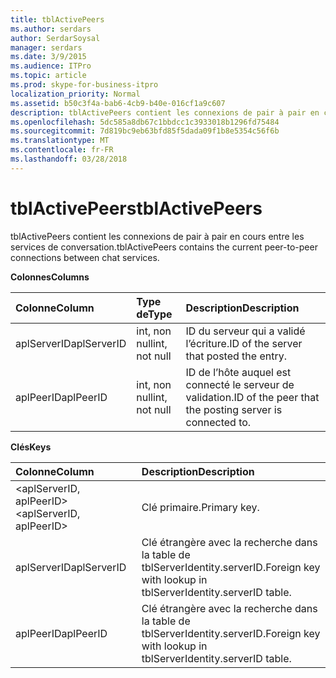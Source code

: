 ```yaml
---
title: tblActivePeers
ms.author: serdars
author: SerdarSoysal
manager: serdars
ms.date: 3/9/2015
ms.audience: ITPro
ms.topic: article
ms.prod: skype-for-business-itpro
localization_priority: Normal
ms.assetid: b50c3f4a-bab6-4cb9-b40e-016cf1a9c607
description: tblActivePeers contient les connexions de pair à pair en cours entre les services de conversation.
ms.openlocfilehash: 5dc585a8db67c1bbdcc1c3933018b1296fd75484
ms.sourcegitcommit: 7d819bc9eb63bfd85f5dada09f1b8e5354c56f6b
ms.translationtype: MT
ms.contentlocale: fr-FR
ms.lasthandoff: 03/28/2018
---
```

# <a name="tblactivepeers"></a><span data-ttu-id="88eae-103">tblActivePeers</span><span class="sxs-lookup"><span data-stu-id="88eae-103">tblActivePeers</span></span>
 
<span data-ttu-id="88eae-104">tblActivePeers contient les connexions de pair à pair en cours entre les services de conversation.</span><span class="sxs-lookup"><span data-stu-id="88eae-104">tblActivePeers contains the current peer-to-peer connections between chat services.</span></span>
  
<span data-ttu-id="88eae-105">**Colonnes**</span><span class="sxs-lookup"><span data-stu-id="88eae-105">**Columns**</span></span>

|<span data-ttu-id="88eae-106">**Colonne**</span><span class="sxs-lookup"><span data-stu-id="88eae-106">**Column**</span></span>|<span data-ttu-id="88eae-107">**Type de**</span><span class="sxs-lookup"><span data-stu-id="88eae-107">**Type**</span></span>|<span data-ttu-id="88eae-108">**Description**</span><span class="sxs-lookup"><span data-stu-id="88eae-108">**Description**</span></span>|
|:-----|:-----|:-----|
|<span data-ttu-id="88eae-109">aplServerID</span><span class="sxs-lookup"><span data-stu-id="88eae-109">aplServerID</span></span>  <br/> |<span data-ttu-id="88eae-110">int, non null</span><span class="sxs-lookup"><span data-stu-id="88eae-110">int, not null</span></span>  <br/> |<span data-ttu-id="88eae-111">ID du serveur qui a validé l’écriture.</span><span class="sxs-lookup"><span data-stu-id="88eae-111">ID of the server that posted the entry.</span></span>  <br/> |
|<span data-ttu-id="88eae-112">aplPeerID</span><span class="sxs-lookup"><span data-stu-id="88eae-112">aplPeerID</span></span>  <br/> |<span data-ttu-id="88eae-113">int, non null</span><span class="sxs-lookup"><span data-stu-id="88eae-113">int, not null</span></span>  <br/> |<span data-ttu-id="88eae-114">ID de l’hôte auquel est connecté le serveur de validation.</span><span class="sxs-lookup"><span data-stu-id="88eae-114">ID of the peer that the posting server is connected to.</span></span>  <br/> |
   
<span data-ttu-id="88eae-115">**Clés**</span><span class="sxs-lookup"><span data-stu-id="88eae-115">**Keys**</span></span>

|<span data-ttu-id="88eae-116">**Colonne**</span><span class="sxs-lookup"><span data-stu-id="88eae-116">**Column**</span></span>|<span data-ttu-id="88eae-117">**Description**</span><span class="sxs-lookup"><span data-stu-id="88eae-117">**Description**</span></span>|
|:-----|:-----|
|<span data-ttu-id="88eae-118">\<aplServerID, aplPeerID\></span><span class="sxs-lookup"><span data-stu-id="88eae-118">\<aplServerID, aplPeerID\></span></span>  <br/> |<span data-ttu-id="88eae-119">Clé primaire.</span><span class="sxs-lookup"><span data-stu-id="88eae-119">Primary key.</span></span>  <br/> |
|<span data-ttu-id="88eae-120">aplServerID</span><span class="sxs-lookup"><span data-stu-id="88eae-120">aplServerID</span></span>  <br/> |<span data-ttu-id="88eae-121">Clé étrangère avec la recherche dans la table de tblServerIdentity.serverID.</span><span class="sxs-lookup"><span data-stu-id="88eae-121">Foreign key with lookup in tblServerIdentity.serverID table.</span></span>  <br/> |
|<span data-ttu-id="88eae-122">aplPeerID</span><span class="sxs-lookup"><span data-stu-id="88eae-122">aplPeerID</span></span>  <br/> |<span data-ttu-id="88eae-123">Clé étrangère avec la recherche dans la table de tblServerIdentity.serverID.</span><span class="sxs-lookup"><span data-stu-id="88eae-123">Foreign key with lookup in tblServerIdentity.serverID table.</span></span>  <br/> |
   

